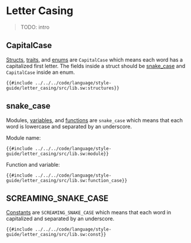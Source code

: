 # Letter Casing

> TODO: intro

## CapitalCase

[Structs](../built-ins/structs.md), [traits](../traits/index.md), and [enums](../built-ins/enums.md) are `CapitalCase` which means each word has a capitalized first letter. The fields inside a struct should be [snake_case](#snake_case) and `CapitalCase` inside an enum.

```sway
{{#include ../../../code/language/style-guide/letter_casing/src/lib.sw:structures}}
```

## snake_case

Modules, [variables](../variables/index.md), and [functions](../functions/index.md) are `snake_case` which means that each word is lowercase and separated by an underscore.

Module name:

```sway
{{#include ../../../code/language/style-guide/letter_casing/src/lib.sw:module}}
```

Function and variable:

```sway
{{#include ../../../code/language/style-guide/letter_casing/src/lib.sw:function_case}}
```

## SCREAMING_SNAKE_CASE

[Constants](../variables/const.md) are `SCREAMING_SNAKE_CASE` which means that each word in capitalized and separated by an underscore.

```sway
{{#include ../../../code/language/style-guide/letter_casing/src/lib.sw:const}}
```
